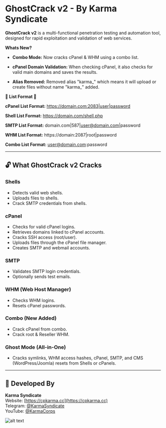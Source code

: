 # GhostCrack v2 - By Karma Syndicate

**GhostCrack v2** is a multi-functional penetration testing and automation tool, designed for rapid exploitation and validation of web services.

**Whats New?**

- **Combo Mode:** Now cracks cPanel & WHM using a combo list.

- **cPanel Domain Validation:** When checking cPanel, it also checks for valid main domains and saves the results.

- **Alias Removed:** Removed alias "karma_" which means it will upload or create files without name "karma_" added.

**📝 List Format 📝**

**cPanel List Format:** https://domain.com:2083|user|password

**Shell List Format:** https://domain.com/shell.php

**SMTP List Format:** domain.com|587|user@domain.com|password

**WHM List Format:** https://domain:2087|root|password

**Combo List Format:** user@domain.com:password

---

## 🔓 What GhostCrack v2 Cracks

### Shells
- Detects valid web shells.
- Uploads files to shells.
- Crack SMTP credentials from shells.

### cPanel
- Checks for valid cPanel logins.
- Retrieves domains linked to cPanel accounts.
- Cracks SSH access (root/user).
- Uploads files through the cPanel file manager.
- Creates SMTP and webmail accounts.

### SMTP
- Validates SMTP login credentials.
- Optionally sends test emails.

### WHM (Web Host Manager)
- Checks WHM logins.
- Resets cPanel passwords.

### Combo (New Added)
- Crack cPanel from combo.
- Crack root & Reseller WHM.

### Ghost Mode (All-in-One)
- Cracks symlinks, WHM access hashes, cPanel, SMTP, and CMS (WordPress/Joomla) resets from Shells or cPanels.

---

## 👥 Developed By

**Karma Syndicate**  
Website: [https://cpkarma.cc](https://cpkarma.cc)  
Telegram: [@KarmaSyndicate](https://t.me/KarmaSyndicate)  
YouTube: [@KarmaCorps](https://youtube.com/@KarmaCorps)

![alt text](https://raw.githubusercontent.com/cpkarma/img/main/GhostCrackv2.jpg)
